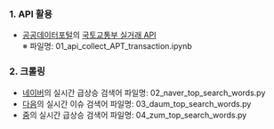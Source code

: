 ### 1. API 활용

 * [공공데이터포털](https://www.data.go.kr/)의 [국토교통부 실거래 API](https://www.data.go.kr/dataset/3050988/openapi.do) <br>
※ 파일명: 01_api_collect_APT_transaction.ipynb
 
### 2. 크롤링

 * [네이버](https://www.naver.com/)의 실시간 급상승 검색어
파일명: 02_naver_top_search_words.py
 * [다음](https://www.daum.net/)의 실시간 이슈 검색어
파일명: 03_daum_top_search_words.py
 * [줌](http://zum.com/)의 실시간 급상승 검색어
파일명: 04_zum_top_search_words.py
